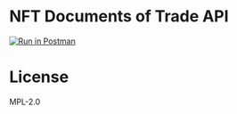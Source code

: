 # NFT Documents of Trade API

[![Run in Postman](https://run.pstmn.io/button.svg)](https://app.getpostman.com/run-collection/43464aba1a61af022efb)


# License 

MPL-2.0
